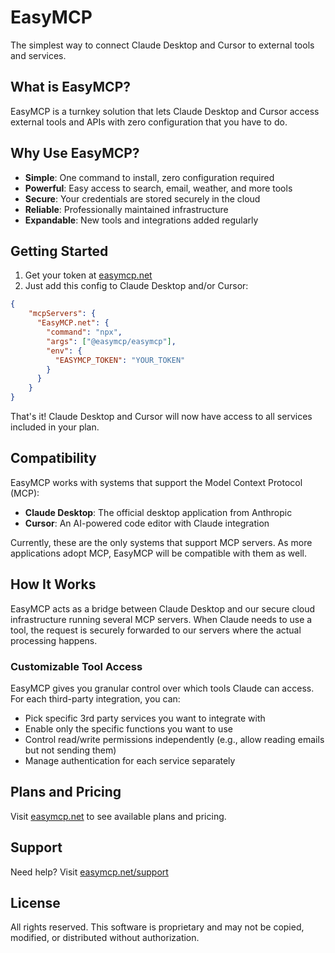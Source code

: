 # EasyMCP

The simplest way to connect Claude Desktop and Cursor to external tools and services.

## What is EasyMCP?

EasyMCP is a turnkey solution that lets Claude Desktop and Cursor access external tools and APIs with zero configuration that you have to do.

## Why Use EasyMCP?

- **Simple**: One command to install, zero configuration required
- **Powerful**: Easy access to search, email, weather, and more tools
- **Secure**: Your credentials are stored securely in the cloud
- **Reliable**: Professionally maintained infrastructure
- **Expandable**: New tools and integrations added regularly

## Getting Started

1. Get your token at [easymcp.net](https://easymcp.net)
2. Just add this config to Claude Desktop and/or Cursor:

```json
{
    "mcpServers": {
      "EasyMCP.net": {
        "command": "npx",
        "args": ["@easymcp/easymcp"],
        "env": {
          "EASYMCP_TOKEN": "YOUR_TOKEN"
        }
      }
    }
}
```

That's it! Claude Desktop and Cursor will now have access to all services included in your plan.

## Compatibility

EasyMCP works with systems that support the Model Context Protocol (MCP):

- **Claude Desktop**: The official desktop application from Anthropic
- **Cursor**: An AI-powered code editor with Claude integration

Currently, these are the only systems that support MCP servers. As more applications adopt MCP, EasyMCP will be compatible with them as well.

## How It Works

EasyMCP acts as a bridge between Claude Desktop and our secure cloud infrastructure running several MCP servers. When Claude needs to use a tool, the request is securely forwarded to our servers where the actual processing happens.

### Customizable Tool Access

EasyMCP gives you granular control over which tools Claude can access. For each third-party integration, you can:

- Pick specific 3rd party services you want to integrate with
- Enable only the specific functions you want to use
- Control read/write permissions independently (e.g., allow reading emails but not sending them)
- Manage authentication for each service separately


## Plans and Pricing

Visit [easymcp.net](https://easymcp.net) to see available plans and pricing.

## Support

Need help? Visit [easymcp.net/support](https://easymcp.net/support)

## License

All rights reserved. This software is proprietary and may not be copied, modified, or distributed without authorization.
